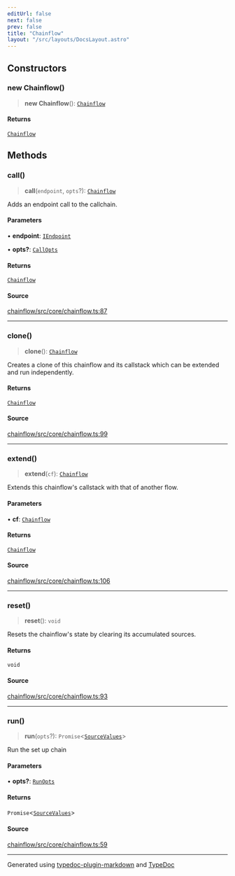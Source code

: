 ```yaml
---
editUrl: false
next: false
prev: false
title: "Chainflow"
layout: "/src/layouts/DocsLayout.astro"
---
```


## Constructors

### new Chainflow()

> **new Chainflow**(): [`Chainflow`](/api/core/chainflow/classes/chainflow/)

#### Returns

[`Chainflow`](/api/core/chainflow/classes/chainflow/)

## Methods

### call()

> **call**(`endpoint`, `opts`?): [`Chainflow`](/api/core/chainflow/classes/chainflow/)

Adds an endpoint call to the callchain.

#### Parameters

• **endpoint**: [`IEndpoint`](/api/core/chainflow/interfaces/iendpoint/)

• **opts?**: [`CallOpts`](/api/core/chainflow/interfaces/callopts/)

#### Returns

[`Chainflow`](/api/core/chainflow/classes/chainflow/)

#### Source

[chainflow/src/core/chainflow.ts:87](https://github.com/edwinlzs/chainflow/blob/99ff659/src/core/chainflow.ts#L87)

***

### clone()

> **clone**(): [`Chainflow`](/api/core/chainflow/classes/chainflow/)

Creates a clone of this chainflow and its callstack
 which can be extended and run independently.

#### Returns

[`Chainflow`](/api/core/chainflow/classes/chainflow/)

#### Source

[chainflow/src/core/chainflow.ts:99](https://github.com/edwinlzs/chainflow/blob/99ff659/src/core/chainflow.ts#L99)

***

### extend()

> **extend**(`cf`): [`Chainflow`](/api/core/chainflow/classes/chainflow/)

Extends this chainflow's callstack with that of another flow.

#### Parameters

• **cf**: [`Chainflow`](/api/core/chainflow/classes/chainflow/)

#### Returns

[`Chainflow`](/api/core/chainflow/classes/chainflow/)

#### Source

[chainflow/src/core/chainflow.ts:106](https://github.com/edwinlzs/chainflow/blob/99ff659/src/core/chainflow.ts#L106)

***

### reset()

> **reset**(): `void`

Resets the chainflow's state by clearing its accumulated sources.

#### Returns

`void`

#### Source

[chainflow/src/core/chainflow.ts:93](https://github.com/edwinlzs/chainflow/blob/99ff659/src/core/chainflow.ts#L93)

***

### run()

> **run**(`opts`?): `Promise`\<[`SourceValues`](/api/core/inputnode/type-aliases/sourcevalues/)\>

Run the set up chain

#### Parameters

• **opts?**: [`RunOpts`](/api/core/chainflow/interfaces/runopts/)

#### Returns

`Promise`\<[`SourceValues`](/api/core/inputnode/type-aliases/sourcevalues/)\>

#### Source

[chainflow/src/core/chainflow.ts:59](https://github.com/edwinlzs/chainflow/blob/99ff659/src/core/chainflow.ts#L59)

***

Generated using [typedoc-plugin-markdown](https://www.npmjs.com/package/typedoc-plugin-markdown) and [TypeDoc](https://typedoc.org/)
